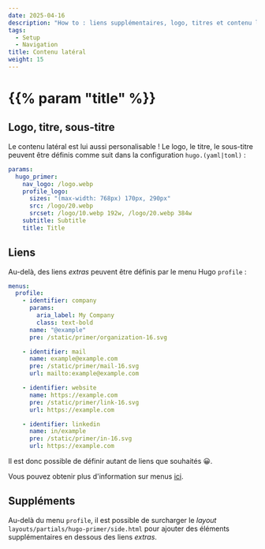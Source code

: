 ```yaml
---
date: 2025-04-16
description: "How to : liens supplémentaires, logo, titres et contenu latéral supplémentaire"
tags:
  - Setup
  - Navigation
title: Contenu latéral
weight: 15
---
```


# {{% param "title" %}}

## Logo, titre, sous-titre

Le contenu latéral est lui aussi personalisable !
Le logo, le titre, le sous-titre peuvent être définis comme suit dans la configuration `hugo.(yaml|toml)` :

```yaml
params:
  hugo_primer:
    nav_logo: /logo.webp
    profile_logo:
      sizes: "(max-width: 768px) 170px, 290px"
      src: /logo/20.webp
      srcset: /logo/10.webp 192w, /logo/20.webp 384w
    subtitle: Subtitle
    title: Title
```

## Liens

Au-delà, des liens *extras* peuvent être définis par le menu Hugo `profile` :

```yaml
menus:
  profile:
    - identifier: company
      params:
        aria_label: My Company
        class: text-bold
      name: "@example"
      pre: /static/primer/organization-16.svg

    - identifier: mail
      name: example@example.com
      pre: /static/primer/mail-16.svg
      url: mailto:example@example.com

    - identifier: website
      name: https://example.com
      pre: /static/primer/link-16.svg
      url: https://example.com

    - identifier: linkedin
      name: in/example
      pre: /static/primer/in-16.svg
      url: https://example.com
```

Il est donc possible de définir autant de liens que souhaités 😀.

Vous pouvez obtenir plus d'information sur menus [ici](https://gohugo.io/content-management/menus/).

## Suppléments

Au-delà du menu `profile`, il est possible de surcharger le *layout* `layouts/partials/hugo-primer/side.html`
pour ajouter des éléments supplémentaires en dessous des liens *extras*.
